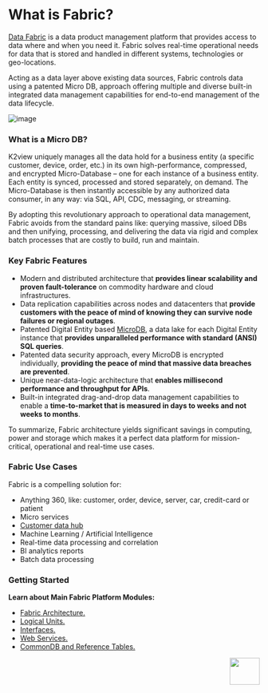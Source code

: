 # What is Fabric?

<a href="https://www.k2view.com/products/data-fabric/" target="_blank">Data Fabric</a> is a data product management platform that provides access to data where and when you need it. 
Fabric solves real-time operational needs for data that is stored and handled in different systems, technologies or geo-locations. 

Acting as a data layer above existing data sources, Fabric controls data using a patented Micro DB, approach offering multiple and diverse built-in integrated data management capabilities for end-to-end management of the data lifecycle.


![image](/articles/01_fabric_overview/images/Fabric_Overview.png)


### What is a Micro DB?
K2view uniquely manages all the data hold for a business entity (a specific customer, device, order, etc.) in its own high-performance, compressed, and encrypted Micro-Database – one for each instance of a business entity. Each entity is synced, processed and stored separately, on demand. The Micro-Database is then instantly accessible by any authorized data consumer, in any way: via SQL, API, CDC, messaging, or streaming. 

By adopting this revolutionary approach to operational data management, Fabric avoids from the standard pains like: querying massive, siloed DBs and then unifying, processing, and delivering the data via rigid and complex batch processes that are costly to build, run and maintain.

### Key Fabric Features
* Modern and distributed architecture that **provides linear scalability and proven fault-tolerance** on commodity hardware and cloud infrastructures.
* Data replication capabilities across nodes and datacenters that **provide customers with the peace of mind of knowing they can survive node failures or regional outages**.
* Patented Digital Entity based [MicroDB](/articles/01_fabric_overview/02_fabric_glossary.md#mdb--microdb), a data lake for each Digital Entity instance that **provides unparalleled performance with standard (ANSI) SQL queries**.
* Patented data security approach, every MicroDB is encrypted individually, **providing the peace of mind that massive data breaches are prevented**.
* Unique near-data-logic architecture that **enables millisecond performance and throughput for APIs**. 
* Built-in integrated drag-and-drop data management capabilities to enable a **time-to-market that is measured in days to weeks and not weeks to months**.  

To summarize, Fabric architecture yields significant savings in computing, power and storage which makes it a perfect data platform for mission-critical, operational and real-time use cases. 

### Fabric Use Cases
Fabric is a compelling solution for:
* Anything 360, like: customer, order, device, server, car, credit-card or patient
* Micro services
* <a href="https://www.k2view.com/products/customer-data-hub/" target="_blank">Customer data hub</a>
* Machine Learning / Artificial Intelligence
* Real-time data processing and correlation
* BI analytics reports
* Batch data processing

### Getting Started
**Learn about Main Fabric Platform Modules:**
* [Fabric Architecture.](/articles/02_fabric_architecture/01_fabric_architecture_overview.md)  
* [Logical Units.](/articles/03_logical_units/01_LU_overview.md)
* [Interfaces.](/articles/05_DB_interfaces/01_interfaces_overview.md)
* [Web Services.](/articles/15_web_services_and_graphit/01_web_services_overview.md)
* [CommonDB and Reference Tables.](/articles/22_reference(commonDB)_tables/01_fabric_commonDB_overview.md)

[<img align="right" width="60" height="54" src="/articles/images/Next.png">](/articles/01_fabric_overview/02_fabric_glossary.md)
